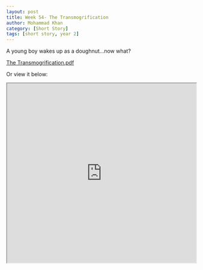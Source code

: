 ```yaml
---
layout: post
title: Week 54- The Transmogrification
author: Mohammad Khan
category: [Short Story]
tags: [short story, year 2]
---
```

A young boy wakes up as a doughnut...now what?

<p><a href="https://drive.google.com/file/d/1QYriuGkGyzVizdT87LLIRaVUBOQhv11X/view?usp=sharing">
The Transmogrification.pdf</a></p>


Or view it below: 
<!-- <embed src="https://drive.google.com/file/d/1mrL8nISYXGzBGAjVw-4hgwagVCEkNMaT/view?usp=sharing#toolbar=0" width="800px" height="2100px" /> -->
<iframe src="https://drive.google.com/file/d/1QYriuGkGyzVizdT87LLIRaVUBOQhv11X/preview" width="100%" height="480" allow="autoplay"></iframe>